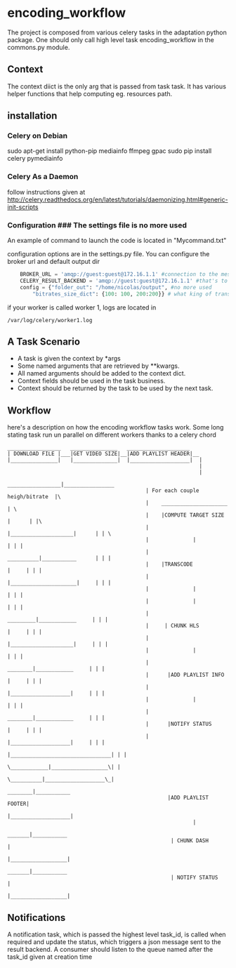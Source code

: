 # encoding_workflow #

The project is composed from various celery tasks in the adaptation python package. One should only call high level task encoding_workflow in the commons.py module.

## Context ##

The context diict is the only arg that is passed from task task. It has various helper functions that help computing eg. resources path.

## installation ##

### Celery on Debian ###

sudo apt-get install python-pip mediainfo ffmpeg gpac
sudo pip install celery pymediainfo

### Celery As a Daemon ###

follow instructions given at http://celery.readthedocs.org/en/latest/tutorials/daemonizing.html#generic-init-scripts

### Configuration ### The settings file is no more used

An example of command to launch the code is located in "Mycommand.txt"

configuration options are in the settings.py file. You can configure the broker url and default output dir

```python
    BROKER_URL = 'amqp://guest:guest@172.16.1.1' #connection to the message broker
    CELERY_RESULT_BACKEND = 'amqp://guest:guest@172.16.1.1' #that's to connect to result backend
    config = {"folder_out": "/home/nicolas/output", #no more used
        "bitrates_size_dict": {100: 100, 200:200}} # what king of transcoding should be done
```

if your worker is called worker 1, logs are located in 

    /var/log/celery/worker1.log

## A Task Scenario ##

* A task is given the context by *args
* Some named arguments that are retrieved by **kwargs. 
* All named arguments should be added to the context dict. 
* Context fields should be used in the task business. 
* Context should be returned by the task to be used by the next task.


## Workflow ##
here's a description on how the encoding workflow tasks work. Some long stating task run un parallel on different workers thanks to a celery chord

    _________________   _______________   ____________________
    | DOWNLOAD FILE |___|GET VIDEO SIZE|__|ADD PLAYLIST HEADER|__     
    |_______________|   |______________|  |___________________|  |
                                                                 |
                                                                 |
                                                _________________|________________
                                                | For each couple heigh/bitrate  |\
                                                |    _____________________       | \
                                                |    |COMPUTE TARGET SIZE |      | |\
                                                |    |____________________|      | | \
                                                |              |                 | | |
                                                |    __________|___________      | | |
                                                |    |TRANSCODE            |     | | |
                                                |    |_____________________|     | | |
                                                |              |                 | | |
                                                |              |                 | | |
                                                |     _________|____________     | | |
                                                |     | CHUNK HLS          |     | | |
                                                |     |____________________|     | | |
                                                |              |                 | | |
                                                |      ________|____________     | | |
                                                |      |ADD PLAYLIST INFO  |     | | |
                                                |      |___________________|     | | |
                                                |              |                 | | |
                                                |      ________|____________     | | |
                                                |      |NOTIFY STATUS      |     | | |
                                                |      |___________________|     | | |
                                                |________________________________| | |
                                                  \____________|__________________\| |
                                                    \__________|___________________\_|
                                                       ________|___________
                                                       |ADD PLAYLIST FOOTER|
                                                       |___________________|
                                                               |
                                                        _______|___________
                                                        | CHUNK DASH       |
                                                        |__________________|
                                                        _______|___________
                                                        | NOTIFY STATUS    |
                                                        |__________________|


## Notifications ##

A notification task, which is passed the highest level task_id, is called when required and update the status, which triggers a json message sent to the result backend. A consumer should listen to the queue named after the task_id given at creation time
